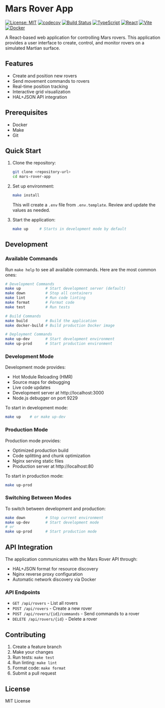 # Mars Rover App

[![License: MIT](https://img.shields.io/badge/License-MIT-yellow.svg)](https://opensource.org/licenses/MIT)
[![codecov](https://codecov.io/gh/craigkilpatrick/mars-rover-app/branch/main/graph/badge.svg)](https://codecov.io/gh/craigkilpatrick/mars-rover-app)
[![Build Status](https://github.com/craigkilpatrick/mars-rover-app/workflows/CI/badge.svg)](https://github.com/craigkilpatrick/mars-rover-app/actions)
[![TypeScript](https://img.shields.io/badge/TypeScript-5.2-blue.svg)](https://www.typescriptlang.org/)
[![React](https://img.shields.io/badge/React-18.2-blue.svg)](https://reactjs.org/)
[![Vite](https://img.shields.io/badge/Vite-6.2-646CFF.svg)](https://vitejs.dev/)
[![Docker](https://img.shields.io/badge/Docker-24.0-2496ED.svg)](https://www.docker.com/)

A React-based web application for controlling Mars rovers. This application provides a user interface to create, control, and monitor rovers on a simulated Martian surface.

## Features

- Create and position new rovers
- Send movement commands to rovers
- Real-time position tracking
- Interactive grid visualization
- HAL+JSON API integration

## Prerequisites

- Docker
- Make
- Git

## Quick Start

1. Clone the repository:

   ```bash
   git clone <repository-url>
   cd mars-rover-app
   ```

2. Set up environment:

   ```bash
   make install
   ```

   This will create a `.env` file from `.env.template`. Review and update the values as needed.

3. Start the application:
   ```bash
   make up     # Starts in development mode by default
   ```

## Development

### Available Commands

Run `make help` to see all available commands. Here are the most common ones:

```bash
# Development Commands
make up           # Start development server (default)
make down         # Stop all containers
make lint         # Run code linting
make format       # Format code
make test         # Run tests

# Build Commands
make build        # Build the application
make docker-build # Build production Docker image

# Deployment Commands
make up-dev       # Start development environment
make up-prod      # Start production environment
```

### Development Mode

Development mode provides:

- Hot Module Reloading (HMR)
- Source maps for debugging
- Live code updates
- Development server at http://localhost:3000
- Node.js debugger on port 9229

To start in development mode:

```bash
make up    # or make up-dev
```

### Production Mode

Production mode provides:

- Optimized production build
- Code splitting and chunk optimization
- Nginx serving static files
- Production server at http://localhost:80

To start in production mode:

```bash
make up-prod
```

### Switching Between Modes

To switch between development and production:

```bash
make down         # Stop current environment
make up-dev       # Start development mode
# or
make up-prod      # Start production mode
```

## API Integration

The application communicates with the Mars Rover API through:

- HAL+JSON format for resource discovery
- Nginx reverse proxy configuration
- Automatic network discovery via Docker

### API Endpoints

- `GET /api/rovers` - List all rovers
- `POST /api/rovers` - Create a new rover
- `POST /api/rovers/{id}/commands` - Send commands to a rover
- `DELETE /api/rovers/{id}` - Delete a rover

## Contributing

1. Create a feature branch
2. Make your changes
3. Run tests: `make test`
4. Run linting: `make lint`
5. Format code: `make format`
6. Submit a pull request

## License

MIT License
